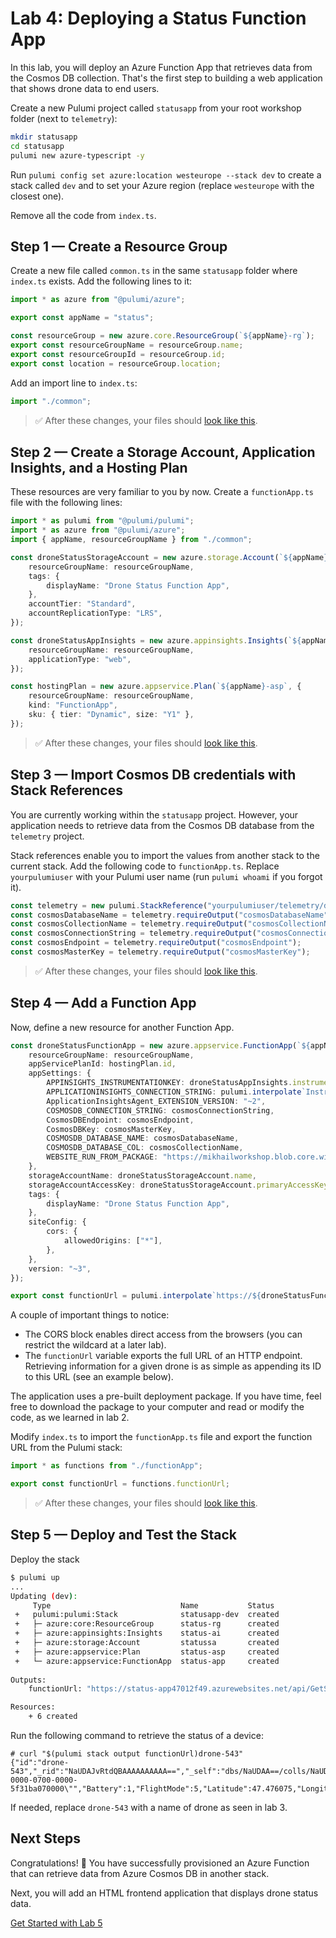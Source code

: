 # Lab 4: Deploying a Status Function App

In this lab, you will deploy an Azure Function App that retrieves data from the Cosmos DB collection. That's the first step to building a web application that shows drone data to end users.

Create a new Pulumi project called `statusapp` from your root workshop folder (next to `telemetry`):

```bash
mkdir statusapp
cd statusapp
pulumi new azure-typescript -y
```

Run `pulumi config set azure:location westeurope --stack dev` to create a stack called `dev` and to set your Azure region (replace `westeurope` with the closest one).

Remove all the code from `index.ts`.

## Step 1 &mdash; Create a Resource Group

Create a new file called `common.ts` in the same `statusapp` folder where `index.ts` exists. Add the following lines to it:

```ts
import * as azure from "@pulumi/azure";

export const appName = "status";

const resourceGroup = new azure.core.ResourceGroup(`${appName}-rg`);
export const resourceGroupName = resourceGroup.name;
export const resourceGroupId = resourceGroup.id;
export const location = resourceGroup.location;
```

Add an import line to `index.ts`:

```ts
import "./common";
```

> :white_check_mark: After these changes, your files should [look like this](./code/step1).

## Step 2 &mdash; Create a Storage Account, Application Insights, and a Hosting Plan

These resources are very familiar to you by now. Create a `functionApp.ts` file with the following lines:

```ts
import * as pulumi from "@pulumi/pulumi";
import * as azure from "@pulumi/azure";
import { appName, resourceGroupName } from "./common";

const droneStatusStorageAccount = new azure.storage.Account(`${appName}sa`, {
    resourceGroupName: resourceGroupName,
    tags: {
        displayName: "Drone Status Function App",
    },    
    accountTier: "Standard",
    accountReplicationType: "LRS",
});

const droneStatusAppInsights = new azure.appinsights.Insights(`${appName}-ai`, {
    resourceGroupName: resourceGroupName,
    applicationType: "web",
});

const hostingPlan = new azure.appservice.Plan(`${appName}-asp`, {
    resourceGroupName: resourceGroupName,
    kind: "FunctionApp",
    sku: { tier: "Dynamic", size: "Y1" },
});
```

> :white_check_mark: After these changes, your files should [look like this](./code/step2).

## Step 3 &mdash; Import Cosmos DB credentials with Stack References

You are currently working within the `statusapp` project. However, your application needs to retrieve data from the Cosmos DB database from the `telemetry` project.

Stack references enable you to import the values from another stack to the current stack. Add the following code to `functionApp.ts`. Replace `yourpulumiuser` with your Pulumi user name (run `pulumi whoami` if you forgot it).

```ts
const telemetry = new pulumi.StackReference("yourpulumiuser/telemetry/dev");
const cosmosDatabaseName = telemetry.requireOutput("cosmosDatabaseName");
const cosmosCollectionName = telemetry.requireOutput("cosmosCollectionName");
const cosmosConnectionString = telemetry.requireOutput("cosmosConnectionString");
const cosmosEndpoint = telemetry.requireOutput("cosmosEndpoint");
const cosmosMasterKey = telemetry.requireOutput("cosmosMasterKey");
```

> :white_check_mark: After these changes, your files should [look like this](./code/step3).

## Step 4 &mdash; Add a Function App

Now, define a new resource for another Function App.

```ts
const droneStatusFunctionApp = new azure.appservice.FunctionApp(`${appName}-app`, {
    resourceGroupName: resourceGroupName,
    appServicePlanId: hostingPlan.id,
    appSettings: {
        APPINSIGHTS_INSTRUMENTATIONKEY: droneStatusAppInsights.instrumentationKey,
        APPLICATIONINSIGHTS_CONNECTION_STRING: pulumi.interpolate`InstrumentationKey=${droneStatusAppInsights.instrumentationKey}`,
        ApplicationInsightsAgent_EXTENSION_VERSION: "~2",
        COSMOSDB_CONNECTION_STRING: cosmosConnectionString,
        CosmosDBEndpoint: cosmosEndpoint,
        CosmosDBKey: cosmosMasterKey,
        COSMOSDB_DATABASE_NAME: cosmosDatabaseName,
        COSMOSDB_DATABASE_COL: cosmosCollectionName,
        WEBSITE_RUN_FROM_PACKAGE: "https://mikhailworkshop.blob.core.windows.net/zips/statusapp.zip",
    },
    storageAccountName: droneStatusStorageAccount.name,
    storageAccountAccessKey: droneStatusStorageAccount.primaryAccessKey,
    tags: {
        displayName: "Drone Status Function App",
    },
    siteConfig: {
        cors: {
            allowedOrigins: ["*"],
        },
    },
    version: "~3",
});

export const functionUrl = pulumi.interpolate`https://${droneStatusFunctionApp.defaultHostname}/api/GetStatusFunction?deviceId=`;
```

A couple of important things to notice:

- The CORS block enables direct access from the browsers (you can restrict the wildcard at a later lab).
- The `functionUrl` variable exports the full URL of an HTTP endpoint. Retrieving information for a given drone is as simple as appending its ID to this URL (see an example below).

The application uses a pre-built deployment package. If you have time, feel free to download the package to your computer and read or modify the code, as we learned in lab 2.

Modify `index.ts` to import the `functionApp.ts` file and export the function URL from the Pulumi stack:

```ts
import * as functions from "./functionApp";

export const functionUrl = functions.functionUrl;
```

> :white_check_mark: After these changes, your files should [look like this](./code/step4).

## Step 5 &mdash; Deploy and Test the Stack

Deploy the stack

```bash
$ pulumi up
...
Updating (dev):
     Type                             Name           Status      
 +   pulumi:pulumi:Stack              statusapp-dev  created     
 +   ├─ azure:core:ResourceGroup      status-rg      created     
 +   ├─ azure:appinsights:Insights    status-ai      created     
 +   ├─ azure:storage:Account         statussa       created     
 +   ├─ azure:appservice:Plan         status-asp     created     
 +   └─ azure:appservice:FunctionApp  status-app     created     
 
Outputs:
    functionUrl: "https://status-app47012f49.azurewebsites.net/api/GetStatusFunction?deviceId="

Resources:
    + 6 created
```

Run the following command to retrieve the status of a device:

```
# curl "$(pulumi stack output functionUrl)drone-543"          
{"id":"drone-543","_rid":"NaUDAJvRtdQBAAAAAAAAAA==","_self":"dbs/NaUDAA==/colls/NaUDAJvRtdQ=/docs/NaUDAJvRtdQBAAAAAAAAAA==/","_ts":1597094407,"_etag":"\"9100dc32-0000-0700-0000-5f31ba070000\"","Battery":1,"FlightMode":5,"Latitude":47.476075,"Longitude":-122.192026,"Altitude":0,"GyrometerOK":true,"AccelerometerOK":true,"MagnetometerOK":true}%
```

If needed, replace `drone-543` with a name of drone as seen in lab 3.

## Next Steps

Congratulations! :tada: You have successfully provisioned an Azure Function that can retrieve data from Azure Cosmos DB in another stack.

Next, you will add an HTML frontend application that displays drone status data.

[Get Started with Lab 5](../05-frontend/README.md)